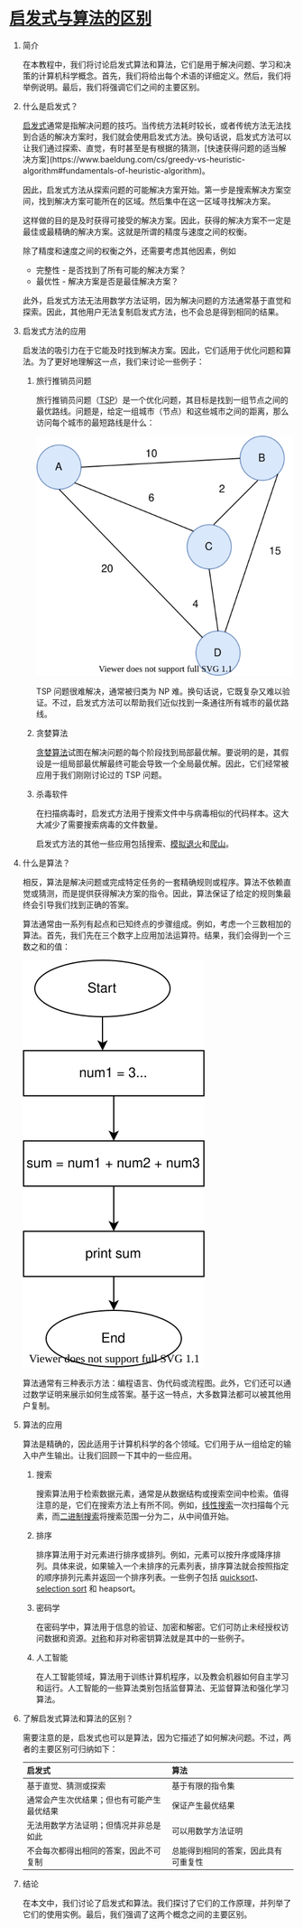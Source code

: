 # [启发式与算法的区别](https://www.baeldung.com/cs/heuristic-vs-algorithm)

1. 简介

    在本教程中，我们将讨论启发式算法和算法，它们是用于解决问题、学习和决策的计算机科学概念。首先，我们将给出每个术语的详细定义。然后，我们将举例说明。最后，我们将强调它们之间的主要区别。

2. 什么是启发式？

    [启发式](https://en.wikipedia.org/wiki/Heuristic_(computer_science))通常是指解决问题的技巧。当传统方法耗时较长，或者传统方法无法找到合适的解决方案时，我们就会使用启发式方法。换句话说，启发式方法可以让我们通过探索、直觉，有时甚至是有根据的猜测，[快速获得问题的适当解决方案](https://www.baeldung.com/cs/greedy-vs-heuristic-algorithm#fundamentals-of-heuristic-algorithm)。

    因此，启发式方法从探索问题的可能解决方案开始。第一步是搜索解决方案空间，找到解决方案可能所在的区域。然后集中在这一区域寻找解决方案。

    这样做的目的是及时获得可接受的解决方案。因此，获得的解决方案不一定是最佳或最精确的解决方案。这就是所谓的精度与速度之间的权衡。

    除了精度和速度之间的权衡之外，还需要考虑其他因素，例如

    - 完整性 - 是否找到了所有可能的解决方案？
    - 最优性 - 解决方案是否是最佳解决方案？

    此外，启发式方法无法用数学方法证明，因为解决问题的方法通常基于直觉和探索。因此，其他用户无法复制启发式方法，也不会总是得到相同的结果。

3. 启发式方法的应用

    启发法的吸引力在于它能及时找到解决方案。因此，它们适用于优化问题和算法。为了更好地理解这一点，我们来讨论一些例子：

    1. 旅行推销员问题

        旅行推销员问题（[TSP](https://www.baeldung.com/java-simulated-annealing-for-traveling-salesman#overview-2)）是一个优化问题，其目标是找到一组节点之间的最优路线。问题是，给定一组城市（节点）和这些城市之间的距离，那么访问每个城市的最短路线是什么：

        ![旅行推销员问题示例](pic/tsp.drawio.svg)

        TSP 问题很难解决，通常被归类为 NP 难。换句话说，它既复杂又难以验证。不过，启发式方法可以帮助我们近似找到一条通往所有城市的最优路线。

    2. 贪婪算法

        [贪婪算法](https://www.baeldung.com/cs/greedy-vs-heuristic-algorithm#theoretic-idea-of-greedy-algorithm)试图在解决问题的每个阶段找到局部最优解。要说明的是，其假设是一组局部最优解最终可能会导致一个全局最优解。因此，它们经常被应用于我们刚刚讨论过的 TSP 问题。

    3. 杀毒软件

        在扫描病毒时，启发式方法用于搜索文件中与病毒相似的代码样本。这大大减少了需要搜索病毒的文件数量。

        启发式方法的其他一些应用包括搜索、[模拟退火](https://www.baeldung.com/java-simulated-annealing-for-traveling-salesman#overview-1)和[爬山](https://www.baeldung.com/java-hill-climbing-algorithm)。

4. 什么是算法？

    相反，算法是解决问题或完成特定任务的一套精确规则或程序。算法不依赖直觉或猜测，而是提供获得解决方案的指令。因此，算法保证了给定的规则集最终会引导我们找到正确的答案。

    算法通常由一系列有起点和已知终点的步骤组成。例如，考虑一个三数相加的算法。首先，我们先在三个数字上应用加法运算符。结果，我们会得到一个三数之和的值：

    ![算法和](pic/algorithm_sum.drawio.svg)

    算法通常有三种表示方法：编程语言、伪代码或流程图。此外，它们还可以通过数学证明来展示如何生成答案。基于这一特点，大多数算法都可以被其他用户复制。

5. 算法的应用

    算法是精确的，因此适用于计算机科学的各个领域。它们用于从一组给定的输入中产生输出。让我们回顾一下其中的一些应用。

    1. 搜索

        搜索算法用于检索数据元素，通常是从数据结构或搜索空间中检索。值得注意的是，它们在搜索方法上有所不同。例如，[线性搜索](https://www.baeldung.com/cs/linear-search-vs-binary-search#linear-search)一次扫描每个元素，而[二进制搜索](https://www.baeldung.com/cs/linear-search-vs-binary-search#overview)将搜索范围一分为二，从中间值开始。

    2. 排序

        排序算法用于对元素进行排序或排列。例如，元素可以按升序或降序排列。具体来说，如果输入一个未排序的元素列表，排序算法就会按照指定的顺序排列元素并返回一个排序列表。一些例子包括 [quicksort](https://www.baeldung.com/java-quicksort)、[selection sort](https://www.baeldung.com/java-selection-sort) 和 heapsort。

    3. 密码学

        在密码学中，算法用于信息的验证、加密和解密。它们可防止未经授权访问数据和资源。[对称](https://www.baeldung.com/java-secret-key-to-string#overview-1)和非对称密钥算法就是其中的一些例子。

    4. 人工智能

        在人工智能领域，算法用于训练计算机程序，以及教会机器如何自主学习和运行。人工智能的一些算法类别包括监督算法、无监督算法和强化学习算法。

6. 了解启发式算法和算法的区别？

    需要注意的是，启发式也可以是算法，因为它描述了如何解决问题。不过，两者的主要区别可归纳如下：

    | 启发式                   | 算法                 |
    |-----------------------|--------------------|
    | 基于直觉、猜测或探索            | 基于有限的指令集           |
    | 通常会产生次优结果；但也有可能产生最优结果 | 保证产生最优结果           |
    | 无法用数学方法证明；但情况并非总是如此   | 可以用数学方法证明          |
    | 不会每次都得出相同的答案，因此不可复制   | 总能得到相同的答案，因此具有可重复性 |

7. 结论

    在本文中，我们讨论了启发式和算法。我们探讨了它们的工作原理，并列举了它们的使用实例。最后，我们强调了这两个概念之间的主要区别。
